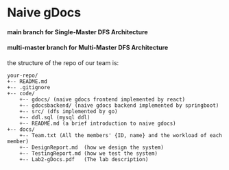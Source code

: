 # Naive gDocs
#### main branch for Single-Master DFS Architecture
#### multi-master branch for Multi-Master DFS Architecture

the structure of the repo of our team is:
```text
your-repo/
+-- README.md
+-- .gitignore
+-- code/
    +-- gdocs/ (naive gdocs frontend implemented by react)
    +-- gdocsbackend/ (naive gdocs backend implemented by springboot)
    +-- src/ (dfs implemented by go)
    +-- ddl.sql (mysql ddl)
    +-- README.md (a brief introduction to naive gdocs)
+-- docs/
    +-- Team.txt (All the members' {ID, name} and the workload of each member)
    +-- DesignReport.md  (how we design the system)
    +-- TestingReport.md (how we test the system)
    +-- Lab2-gDocs.pdf   (The lab description)
```
